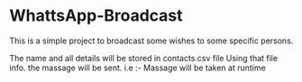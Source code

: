 # WhattsApp-Broadcast
This is a simple project to broadcast some wishes to some specific persons.

The name and all details will be stored in contacts.csv file
Using that file info. the massage will be sent.
i.e :- Massage will be taken at runtime
